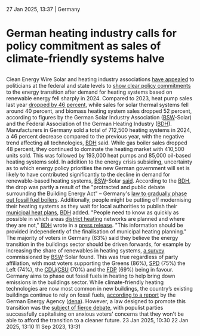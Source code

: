 27 Jan 2025, 13:37
| 
Germany
# German heating industry calls for policy commitment as sales of climate-friendly systems halve
## 
Clean Energy Wire
Solar and heating industry associations [have appealed](https://www.bdh-industrie.de/presse/pressemeldungen/artikel/heizungen-absatz-2024-um-die-haelfte-eingebrochen) to politicians at the federal and state levels to [show clear policy commitments](https://www.solarwirtschaft.de/2025/01/27/fast-zwei-drittel-fuer-fortsetzung-der-waermewende/) to the energy transition after demand for heating systems based on renewable energy fell sharply in 2024. Compared to 2023, heat pump sales last year [dropped by 46 percent](https://www.cleanenergywire.org/news/heat-pump-sales-halved-germany-2024-industry-confident-better-times-ahead), while sales for solar thermal systems fell around 40 percent, and biomass heating system sales dropped 52 percent, according to figures by the German Solar Industry Association ([BSW](https://www.cleanenergywire.org/experts/bsw-sahra-wagenknecht-alliance)-Solar) and the Federal Association of the German Heating Industry ([BDH](https://www.cleanenergywire.org/experts/bdh-federation-german-heating-industry)). 
Manufacturers in Germany sold a total of 712,500 heating systems in 2024, a 46 percent decrease compared to the previous year, with the negative trend affecting all technologies, [BDH](https://www.cleanenergywire.org/experts/bdh-federation-german-heating-industry) said. While gas boiler sales dropped 48 percent, they continued to dominate the heating market with 410,500 units sold. This was followed by 193,000 heat pumps and 85,000 oil-based heating systems sold.
In addition to the energy crisis subsiding, uncertainty as to which energy policy priorities the new German government will set is likely to have contributed significantly to the decline in demand for renewable-based heating systems, [BSW](https://www.cleanenergywire.org/experts/bsw-sahra-wagenknecht-alliance)-Solar [said](https://www.solarwirtschaft.de/2025/01/27/fast-zwei-drittel-fuer-fortsetzung-der-waermewende/). According to the [BDH](https://www.cleanenergywire.org/experts/bdh-federation-german-heating-industry), the drop was partly a result of the "protracted and public debate surrounding the Building Energy Act" – Germany's [law to gradually phase out fossil fuel boilers](https://www.cleanenergywire.org/factsheets/qa-germany-debates-phaseout-fossil-fuel-heating-systems). Additionally, people might be putting off modernising their heating systems as they wait for local authorities to publish their [municipal heat plans](https://www.cleanenergywire.org/news/germanys-municipalities-make-good-progress-heat-planning-industry), [BDH](https://www.cleanenergywire.org/experts/bdh-federation-german-heating-industry) added.
"People need to know as quickly as possible in which areas [district heating](https://www.cleanenergywire.org/glossary/letter_d#district_heating) networks are planned and where they are not," [BDH](https://www.cleanenergywire.org/experts/bdh-federation-german-heating-industry) wrote in a [press release](https://www.bdh-industrie.de/presse/pressemeldungen/artikel/heizungen-absatz-2024-um-die-haelfte-eingebrochen). "This information should be provided independently of the finalisation of municipal heating planning."
The majority of voters in Germany (63%) said they believe the energy transition in the buildings sector should be driven forwards, for example by increasing the share of renewables in heating systems, [a survey](https://www.solarwirtschaft.de/datawall/uploads/2025/01/BSW_Pressegrafiken_YouGov_DE_id-2024-16.jpg) commissioned by [BSW](https://www.cleanenergywire.org/experts/bsw-sahra-wagenknecht-alliance)-Solar found. This was true regardless of party affiliation, with most voters supporting the Greens (86%), [SPD](https://www.cleanenergywire.org/experts/spd-social-democratic-party) (75%) the Left (74%), the [CDU](https://www.cleanenergywire.org/experts/cdu-christian-democratic-union)/[CSU](https://www.cleanenergywire.org/experts/csu-christian-social-union) (70%) and the [FDP](https://www.cleanenergywire.org/experts/fdp-free-democratic-party) (69%) being in favour.
Germany aims to phase out fossil fuels in heating to help bring down emissions in the buildings sector. While climate-friendly heating technologies are now most common in new buildings, the country’s existing buildings continue to rely on fossil fuels, [according to a report](https://www.cleanenergywire.org/news/four-five-residential-buildings-germany-still-heated-oil-and-gas-energy-agency) by the German Energy Agency ([dena](https://www.cleanenergywire.org/experts/dena-german-energy-agency)). However, a law designed to promote this transition was the [subject of fierce debate](https://www.cleanenergywire.org/news/vote25-analysis-germany-buildings-heating-transition-next-german-government), with populist parties successfully capitalising on anxious voters' concerns that they won't be able to afford the transition to a cleaner future.
23 Jan 2025, 10:30
22 Jan 2025, 13:10
11 Sep 2023, 13:31